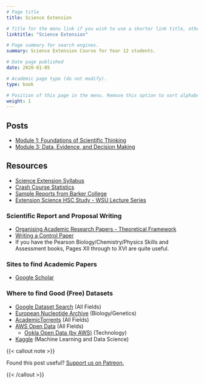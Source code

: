 ```yaml
---
# Page title
title: Science Extension

# Title for the menu link if you wish to use a shorter link title, otherwise remove this option.
linktitle: "Science Extension"

# Page summary for search engines.
summary: Science Extension Course for Year 12 students.

# Date page published
date: 2020-01-05

# Academic page type (do not modify).
type: book

# Position of this page in the menu. Remove this option to sort alphabetically.
weight: 1
---
```


## Posts

- [Module 1: Foundations of Scientific Thinking](module-1/)
- [Module 3: Data, Evidence, and Decision Making](module-3/)

## Resources

- [Science Extension Syllabus](syllabus/)
- [Crash Course Statistics](https://www.youtube.com/playlist?list=PL8dPuuaLjXtNM_Y-bUAhblSAdWRnmBUcr)
- [Sample Reports from Barker College](https://schoolnotes.xyz/ipfs-1/QmVt8dnaNqpSPUX8gZsdMW6r9fpZRzU1xHqE4rZk3fqrt5/Science_Extension_Journal_Final_18-10-2019.pdf)
- [Extension Science HSC Study - WSU Lecture Series](https://www.youtube.com/playlist?list=PLetGl_OiMBqO_yeOT6BBYSU_N1Xm7IK0Q)

### Scientific Report and Proposal Writing

- [Organising Academic Research Papers - Theoretical Framework](https://library.sacredheart.edu/c.php?g=29803&p=185919)
- [Writing a Control Paper](https://pdfhost.io/v/XT6z7pMHo_Writing_a_Control_Paper.pdf)
- If you have the Pearson Biology/Chemistry/Physics Skills and Assessment books, Pages XII through to XVI are quite useful.

### Sites to find Academic Papers

- [Google Scholar](https://scholar.google.com.au/)

### Where to find Good (Free) Datasets

- [Google Dataset Search](https://datasetsearch.research.google.com/) (All Fields)
- [European Nucleotide Archive](https://www.ebi.ac.uk/ena/browser/) (Biology/Genetics)
- [AcademicTorrents](https://academictorrents.com/) (All Fields)
- [AWS Open Data](https://registry.opendata.aws/) (All Fields)
  - [Ookla Open Data (by AWS)](https://registry.opendata.aws/speedtest-global-performance/) (Technology)
- [Kaggle](https://www.kaggle.com/datasets) (Machine Learning and Data Science)

{{< callout note >}}

Found this post useful? [Support us on Patreon.](https://patreon.com/schoolnotes)

{{< /callout >}}